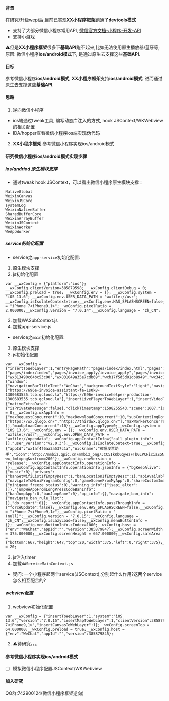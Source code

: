#### 背景
在研究/升级[wept](https://github.com/wetools/wept)后,目前已实现**XX小程序框架**跑通了**devtools模式**
* 支持了大部分微信小程序常用API, [微信官方文档-小程序-开发-API](https://developers.weixin.qq.com/miniprogram/dev/api/)
* 支持小游戏

⚠️但是**XX小程序框架**很多下**基础API**跑不起来,比如无法使用原生播放器/蓝牙等;  
原因: 微信小程序**ios/android模式**下, 是通过原生去支撑这些**基础API**.


#### 目标
参考微信小程序**ios/android模式**, **XX小程序框架**支持**ios/android模式**, 进而通过原生去支撑这些**基础API**.


#### 思路
1. 逆向微信小程序
* ios端通过tweak工具, 编写动态库注入的方式, hook JSContext/WKWebview 的相关配置
* IDA/hopper查看微信小程序ios端实现伪代码
2. **XX小程序框架** 参考微信小程序实现ios/android模式

#### 研究微信小程序ios/android模式实现步骤
#####  ios/andriod 原生模块支撑
* 通过tweak hook JSContext，可以看出微信小程序原生模块支撑：
```
NativeGlobal
WeixinCanvas
WeixinJSCore
systemLog
WeixinNativeBuffer
SharedBufferCore
WeixinArrayBuffer
WeixinJSContext
WeixinWorker
WeAppWorker
```

#####  service初始化配置
* service之`app-service`初始化配置:
1.  原生模块支撑
2.  js初始化配置
```
var __wxConfig = {"platform":"ios"}; __wxConfig.clientVersion=385879598; __wxConfig.clientDebug = 0; __wxConfig.preload = true; __wxConfig.env = {}; __wxConfig.system = "iOS 13.6"; __wxConfig.env.USER_DATA_PATH = "wxfile://usr"; __wxConfig.isIsolateContext=true;__wxConfig.env.HAS_SPLASHSCREEN=false;__wxConfig.exportBaseMethods=true;__wxConfig.model = "iPhone 7<iPhone9,1>";__wxConfig.pixelRatio = 2.000000;__wxConfig.version = "7.0.14";__wxConfig.language = "zh_CN";
```
3.  加载WASubContext.js
4.  加载app-service.js

* service之`main`初始化配置:
1.  原生模块支撑
2.  js初始化配置
```
var __wxConfig = {"insertToWebLayer":1,"entryPagePath":"pages/index/index.html","pages":["pages/index/index","pages/invoice_apply/invoice_apply","pages/invoice_list/invoice_list","pages/invoice_details/invoice_details","pages/fapiao_view/fapiao_view","pages/check_info/check_info","pages/preview/preview","pages/info/info","pages/check_result/check_result","pages/edit/edit","pages/check_input/check_input","pages/check_scan/check_scan","pages/friend/friend","pages/wv/wv"],"navigateToMiniProgramAppIdList":["wx313490c64bc53c00","wx831049a35e7cdb69","wxb17f5d5d01db8949","wx34c1a56b500384ad"],"insertMapToWebLayer":1,"insertTextAreaToWebLayer":1,"insertCameraToWebLayer":1,"global":{"window":{"navigationBarTitleText":"WeChat","backgroundTextStyle":"light","navigationBarTextStyle":"black","navigationBarBackgroundColor":"#fff"}},"platform":"ios","debug":false,"downloadDomain":["https://696e-invoice-assistant-fe-1s0k8-1300683535.tcb.qcloud.la","https://696e-invoicehelper-production-1300683535.tcb.qcloud.la"],"insertLivePlayerToWebLayer":1,"insertVideoToWebLayer":1,"insertCanvasToWebLayer":1};__wxConfig.appLaunchInfo={"nativeExtraData":{"isPrivateMessage":false},"clickTimestamp":1598255543,"scene":1007,"isSticky":false,"prescene":1,"path":"pages/index/index.html","mode":"default","usedstate":2,"sessionid":"Session@1147285926_460126_1598255543763","preloadType":100,"prescene_note":"peng139_155","clickTimestampInMs":619948343818,"scene_note":"peng139_155:0_wx1af4f6aa3a537c1a_8821d5a58bc773477ba54d4fa895f54d_1597981247_0"};__wxConfig.clientVersion=385879847;__wxConfig.clientDebug = 0;__wxConfig.wxAppInfo = {"maxRequestConcurrent":10,"maxDownloadConcurrent":10,"subContextImgDomain":["https://wx.qlogo.cn/","https://thirdwx.qlogo.cn/"],"maxWorkerConcurrent":1,"template":[],"maxUploadConcurrent":10};__wxConfig.appType=0;__wxConfig.system = "iOS 13.6";__wxConfig.env = {};__wxConfig.env.USER_DATA_PATH = "wxfile://usr";__wxConfig.env.OPEN_DATA_PATH = "wxfile://opendata";__wxConfig.appContactInfo={"call_plugin_info":[],"user_version":"v2.0.3"};__wxConfig.isIsolateContext=true;__wxConfig.accountInfo={"appId":"wx1af4f6aa3a537c1a","nickname":"微信发票助手","icon":"http://mmbiz.qpic.cn/mmbiz_png/JCC5IkKbGqyezFTbGLPCHiciaZGNnCq7CEKlMV8icrjrA1jnIW50NYSIGl0rMCx8d8PNKxNrWiallt7l7qo8nW1iaWQ/640?wx_fmt=png&wxfrom=200"};__wxConfig.envVersion = "release";__wxConfig.appContactInfo.operationInfo = {};__wxConfig.appContactInfo.operationInfo.jsonInfo = {"bgKeepAlive":{"music":0},"privacy":{"banGetWifiListIfEmptyDesc":1,"banLocationIfEmptyDesc":1},"apiAvailable":{"navigateToMiniProgramConfig":0,"gameSceneFromMyApp":0,"shareCustomImageUrl":1,"h5PayDisableForward":0,"share":0,"authorize":0,"navigateToMiniProgram":1,"getUserInfo":0,"screenCanvasReadPixelsFreely":0,"openSetting":0},"misc_ban_info":{"minigame_freeze_status":0},"warning_info":{"jsapi_alter":[]},"jumpWeAppFromLongPressCodeBanInfo":{"banJumpApp":0,"banJumpGame":0},"op_info":{},"navigate_ban_info":{"navigate_ban_rule_list":[],"do_report":0}};__wxConfig.appContactInfo.passThroughInfo = {"forceUpdate":false};__wxConfig.env.HAS_SPLASHSCREEN=false;__wxConfig.model = "iPhone 7<iPhone9,1>";__wxConfig.pixelRatio = "(null)";__wxConfig.version = "7.0.15";__wxConfig.language = "zh_CN";__wxConfig.isLazyLoad=false;__wxConfig.menuButtonInfo = {};__wxConfig.menuButtonInfo.zIndex=1000;__wxConfig.host = {"env":"WeChat","appId":"","version":385879847};__wxConfig.screenWidth = 375.000000;__wxConfig.screenHeight = 667.000000;__wxConfig.safeArea = {"bottom":667,"height":647,"top":20,"width":375,"left":0,"right":375};__wxConfig.statusBarHeight = 20;
```
3.  js注入timer
4.  加载`WAServiceMainContext.js`

* 疑问: 一个小程序起两个service(JSContext),分别起什么作用?这两个service怎么相互配合的?

#####  webview配置
1.  webview初始化配置
```
var __wxConfig = {"insertToWebLayer":1,"system":"iOS 13.6","version":"7.0.15","insertMapToWebLayer":1,"clientVersion":385879845,"insertTextAreaToWebLayer":1,"insertCameraToWebLayer":1,"pixelRatio":2,"language":"zh_CN","insertLivePlayerToWebLayer":1,"insertVideoToWebLayer":1,"model":"iPhone 7<iPhone9,1>","insertCanvasToWebLayer":1};__wxConfig.screenTop = 64.000000;__wxConfig.preload = true;__wxConfig.host = {"env":"WeChat","appId":"","version":385879845};
```
2.  ⚠️待研究。。。

#### 参考微信小程序实现ios/android模式
* [ ]  模拟微信小程序配置JSContext/WKWebview

#### 加入研究
QQ群:742900124(微信小程序框架逆向)

